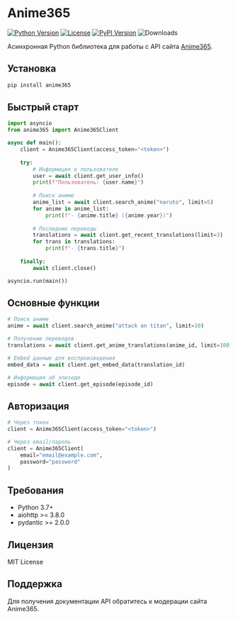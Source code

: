 # Anime365

[![Python Version](https://img.shields.io/badge/python-3.7+-blue.svg)](https://python.org)
[![License](https://img.shields.io/badge/license-MIT-green.svg)](LICENSE)
[![PyPI Version](https://img.shields.io/badge/pypi-1.0.0-orange.svg)](https://pypi.org/project/anime365/)
![Downloads](https://static.pepy.tech/badge/anime365)

Асинхронная Python библиотека для работы с API сайта [Anime365](https://smotret-anime.online).

## Установка

```bash
pip install anime365
```

## Быстрый старт

```python
import asyncio
from anime365 import Anime365Client

async def main():
    client = Anime365Client(access_token="<token>")
    
    try:
        # Информация о пользователе
        user = await client.get_user_info()
        print(f"Пользователь: {user.name}")
        
        # Поиск аниме
        anime_list = await client.search_anime("naruto", limit=5)
        for anime in anime_list:
            print(f"- {anime.title} ({anime.year})")
        
        # Последние переводы
        translations = await client.get_recent_translations(limit=3)
        for trans in translations:
            print(f"- {trans.title}")
            
    finally:
        await client.close()

asyncio.run(main())
```

## Основные функции

```python
# Поиск аниме
anime = await client.search_anime("attack on titan", limit=10)

# Получение переводов
translations = await client.get_anime_translations(anime_id, limit=100)

# Embed данные для воспроизведения
embed_data = await client.get_embed_data(translation_id)

# Информация об эпизоде
episode = await client.get_episode(episode_id)
```

## Авторизация

```python
# Через токен
client = Anime365Client(access_token="<token>")

# Через email/пароль
client = Anime365Client(
    email="email@example.com",
    password="password"
)
```

## Требования

- Python 3.7+
- aiohttp >= 3.8.0
- pydantic >= 2.0.0

## Лицензия

MIT License

## Поддержка

Для получения документации API обратитесь к модерации сайта Anime365.
